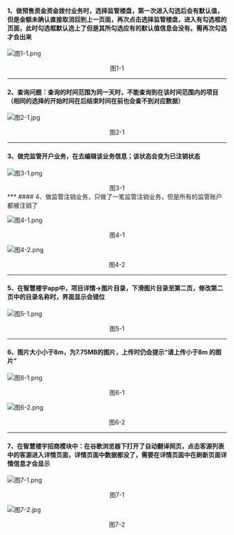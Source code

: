 
#### 1、做预售资金资金拨付业务时，选择监管楼盘，第一次进入勾选后会有默认值，但是金额未确认直接取消回到上一页面，再次点击选择监管楼盘，进入有勾选框的页面，此时勾选框默认选上了但是其所勾选应有的默认值信息会没有。需再次勾选才会出来
![图1-1.png](图1-1.png)

<center>图1-1</center>

*** 
#### 2、查询问题：查询的时间范围为同一天时，不能查询到在该时间范围内的项目（相同的选择的开始时间在后结束时间在前也会查不到对应数据）

![图2-1.jpg](图2-1.jpg)

<center>图2-1</center>

***

#### 3、做完监管开户业务，在去编辑该业务信息；该状态会变为已注销状态

![图3-1.png](图3-1.png)

<center>图3-1</center>
***
#### 4、做监管注销业务，只做了一笔监管注销业务，但是所有的监管账户都被注销了

![图4-1.png](图4-1.png)

<center>图4-1</center>

![图4-2.png](图4-2.png)

<center>图4-2</center>

***
#### 5、在智慧楼宇app中，项目详情→图片目录，下滑图片目录至第二页，修改第二页中的目录名称时，界面显示会错位

![图5-1.png](图5-1.png)

<center>图5-1</center>

***
#### 6、图片大小小于8m，为7.75MB的图片，上传时仍会提示“请上传小于8m 的图片”


![图6-1.png](图6-1.png)

<center>图6-1</center>

![图6-2.png](图6-2.png) 

<center>图6-2</center>

***

#### 7、在智慧楼宇招商模块中：在谷歌浏览器下打开了自动翻译网页，点击客源列表中的客源进入详情页面，详情页面中数据都没了，需要在详情页面中在刷新页面详情信息才会显示

![图7-1.png](图7-1.png)

<center>图7-1</center>

![图7-2.jpg](图7-2.jpg) 

<center>图7-2</center>